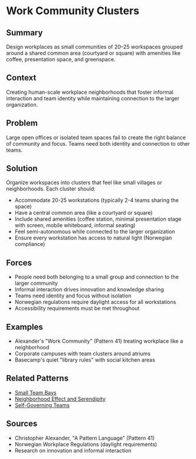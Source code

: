 # Work Community Clusters

## Summary
Design workplaces as small communities of 20–25 workspaces grouped around a shared common area (courtyard or square) with amenities like coffee, presentation space, and greenspace.

## Context
Creating human-scale workplace neighborhoods that foster informal interaction and team identity while maintaining connection to the larger organization.

## Problem
Large open offices or isolated team spaces fail to create the right balance of community and focus. Teams need both identity and connection to other teams.

## Solution
Organize workspaces into clusters that feel like small villages or neighborhoods. Each cluster should:
- Accommodate 20-25 workstations (typically 2-4 teams sharing the space)
- Have a central common area (like a courtyard or square)
- Include shared amenities (coffee station, minimal presentation stage with screen, mobile whiteboard, informal seating)
- Feel semi-autonomous while connected to the larger organization
- Ensure every workstation has access to natural light (Norwegian compliance)

## Forces
- People need both belonging to a small group and connection to the larger community
- Informal interaction drives innovation and knowledge sharing
- Teams need identity and focus without isolation
- Norwegian regulations require daylight access for all workstations
- Accessibility requirements must be met throughout

## Examples
- Alexander's "Work Community" (Pattern 41) treating workplace like a neighborhood
- Corporate campuses with team clusters around atriums
- Basecamp's quiet "library rules" with social kitchen areas

## Related Patterns
- [Small Team Bays](small-team-bays.md)
- [Neighborhood Effect and Serendipity](neighborhood-effect-serendipity.md)
- [Self-Governing Teams](../organizational/self-governing-teams.md)

## Sources
- Christopher Alexander, "A Pattern Language" (Pattern 41)
- Norwegian Workplace Regulations (daylight requirements)
- Research on innovation and informal interaction